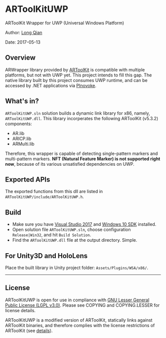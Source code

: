 ARToolKitUWP
===
ARToolKit Wrapper for UWP (Universal Windows Platform)

Author: [Long Qian](http://longqian.me/aboutme)

Date: 2017-05-13

## Overview
ARWrapper library provided by [ARToolKit](https://github.com/artoolkit/artoolkit5) is compatible with multiple platforms, but not with UWP yet. This project intends to fill this gap. The native library built by this project consumes UWP runtime, and can be accessed by .NET applications via [PInovoke](http://www.pinvoke.net/).

## What's in?
```ARToolKitUWP.sln``` solution builds a dynamic link library for x86, namely, ```ARToolKitUWP.dll```. This library incorperates the following ARToolKit (v5.3.2) components:  
- AR.lib
- ARICP.lib
- ARMulti.lib

Therefore, this wrapper is capable of detecting single-pattern markers and multi-pattern markers. **NFT (Natural Feature Marker) is not supported right now**, because of its various unsatisfied dependencies on UWP.

## Exported APIs
The exported functions from this dll are listed in ```ARToolKitUWP/include/ARToolKitUWP.h```.

## Build
- Make sure you have [Visual Studio 2017](https://docs.microsoft.com/en-us/visualstudio/install/install-visual-studio) and [Windows 10 SDK](https://developer.microsoft.com/en-us/windows/downloads/windows-10-sdk) installed.
- Open solution file ```ARToolKitUWP.sln```, choose configuration ```Release|Win32```, and hit ```Build Solution```.
- Find the ```ARToolKitUWP.dll``` file at the output directory. Simple.

## For Unity3D and HoloLens
Place the built library in Unity project folder: ```Assets/Plugins/WSA/x86/```.


---

## License
ARToolKitUWP is open for use in compliance with [GNU Lesser General Public License (LGPL v3.0)](https://www.gnu.org/licenses/lgpl-3.0.en.html). Please see COPYING and COPYING.LESSER for license details.

ARToolKitUWP is a modified version of ARToolKit, statically links against ARToolKit binaries, and therefore complies with the license restrictions of ARToolKit (see [details](https://github.com/artoolkit/artoolkit5)).



